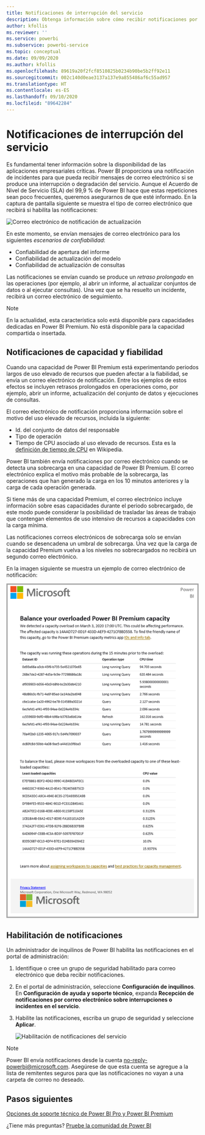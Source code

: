 ```yaml
---
title: Notificaciones de interrupción del servicio
description: Obtenga información sobre cómo recibir notificaciones por correo electrónico cuando se produzca una interrupción o degradación del servicio Power BI.
author: kfollis
ms.reviewer: ''
ms.service: powerbi
ms.subservice: powerbi-service
ms.topic: conceptual
ms.date: 09/09/2020
ms.author: kfollis
ms.openlocfilehash: 89619a20f2fcf8510825b0234b90be5b2ff92e11
ms.sourcegitcommit: 002c140d0eae3137a137e9a855486af6c55ad957
ms.translationtype: HT
ms.contentlocale: es-ES
ms.lasthandoff: 09/10/2020
ms.locfileid: "89642284"
---
```

# <a name="service-interruption-notifications"></a>Notificaciones de interrupción del servicio

Es fundamental tener información sobre la disponibilidad de las aplicaciones empresariales críticas. Power BI proporciona una notificación de incidentes para que pueda recibir mensajes de correo electrónico si se produce una interrupción o degradación del servicio. Aunque el Acuerdo de Nivel de Servicio (SLA) del 99,9 % de Power BI hace que estas repeticiones sean poco frecuentes, queremos asegurarnos de que esté informado. En la captura de pantalla siguiente se muestra el tipo de correo electrónico que recibirá si habilita las notificaciones:

![Correo electrónico de notificación de actualización](media/service-interruption-notifications/refresh-notification-email.png)

En este momento, se envían mensajes de correo electrónico para los siguientes _escenarios de confiabilidad_:

- Confiabilidad de apertura del informe
- Confiabilidad de actualización del modelo
- Confiabilidad de actualización de consultas

Las notificaciones se envían cuando se produce un _retraso prolongado_ en las operaciones (por ejemplo, al abrir un informe, al actualizar conjuntos de datos o al ejecutar consultas). Una vez que se ha resuelto un incidente, recibirá un correo electrónico de seguimiento.

> [!NOTE]
> En la actualidad, esta característica solo está disponible para capacidades dedicadas en Power BI Premium. No está disponible para la capacidad compartida o insertada.

## <a name="capacity-and-reliability-notifications"></a>Notificaciones de capacidad y fiabilidad

Cuando una capacidad de Power BI Premium está experimentando periodos largos de uso elevado de recursos que pueden afectar a la fiabilidad, se envía un correo electrónico de notificación. Entre los ejemplos de estos efectos se incluyen retrasos prolongados en operaciones como, por ejemplo, abrir un informe, actualización del conjunto de datos y ejecuciones de consultas. 

El correo electrónico de notificación proporciona información sobre el motivo del uso elevado de recursos, incluida la siguiente:

* Id. del conjunto de datos del responsable
* Tipo de operación
* Tiempo de CPU asociado al uso elevado de recursos. Esta es la [definición de tiempo de CPU](https://wikipedia.org/wiki/CPU_time) en Wikipedia.

Power BI también envía notificaciones por correo electrónico cuando se detecta una sobrecarga en una capacidad de Power BI Premium. El correo electrónico explica el motivo más probable de la sobrecarga, las operaciones que han generado la carga en los 10 minutos anteriores y la carga de cada operación generada. 


Si tiene más de una capacidad Premium, el correo electrónico incluye información sobre esas capacidades durante el periodo sobrecargado, de este modo puede considerar la posibilidad de trasladar las áreas de trabajo que contengan elementos de uso intensivo de recursos a capacidades con la carga mínima.

Las notificaciones correos electrónicos de sobrecarga solo se envían cuando se desencadena un umbral de sobrecarga. Una vez que la carga de la capacidad Premium vuelva a los niveles no sobrecargados no recibirá un segundo correo electrónico.

En la imagen siguiente se muestra un ejemplo de correo electrónico de notificación:

![correo electrónico de notificación de capacidad sobrecargada](media/service-interruption-notifications/refresh-notification-email-2.png)


## <a name="enable-notifications"></a>Habilitación de notificaciones

Un administrador de inquilinos de Power BI habilita las notificaciones en el portal de administración:

1. Identifique o cree un grupo de seguridad habilitado para correo electrónico que deba recibir notificaciones.

1. En el portal de administración, seleccione **Configuración de inquilinos**. En **Configuración de ayuda y soporte técnico**, expanda **Recepción de notificaciones por correo electrónico sobre interrupciones o incidentes en el servicio**.

1. Habilite las notificaciones, escriba un grupo de seguridad y seleccione **Aplicar**.

    ![Habilitación de notificaciones del servicio](media/service-interruption-notifications/enable-notifications.png)

> [!NOTE]
> Power BI envía notificaciones desde la cuenta no-reply-powerbi@microsoft.com. Asegúrese de que esta cuenta se agregue a la lista de remitentes seguros para que las notificaciones no vayan a una carpeta de correo no deseado.

## <a name="next-steps"></a>Pasos siguientes

[Opciones de soporte técnico de Power BI Pro y Power BI Premium](service-support-options.md)

¿Tiene más preguntas? [Pruebe la comunidad de Power BI](https://community.powerbi.com/)
